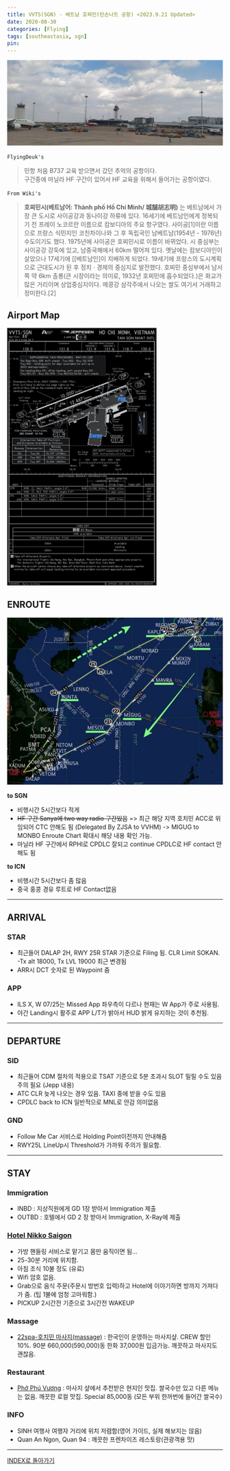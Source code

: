 ```yaml
---
title: VVTS(SGN) - 베트남 호찌민(탄손나트 공항) <2023.9.21 Updated>
date: 2020-08-30
categories: [Flying]
tags: [southeastasia, sgn]
pin:
---
```


![sgn](/img/flying/airport/sgn.jpg)

`FlyingDeuk's`
> 민항 처음 B737 교육 받으면서 갔던 추억의 공항이다. <br>
구간중에 마닐라 HF 구간이 있어서 HF 교육을 위해서 들어가는 공항이였다.

`From Wiki's`
> **호찌민시(베트남어: Thành phố Hồ Chí Minh/ 城舗胡志明)** 는 베트남에서 가장 큰 도시로 사이공강과 동나이강 하류에 있다. 16세기에 베트남인에게 정복되기 전 프레이 노코르란 이름으로 캄보디아의 주요 항구였다. 사이공[1]이란 이름으로 프랑스 식민지인 코친차이나와 그 후 독립국인 남베트남(1954년 - 1976년) 수도이기도 했다. 1975년에 사이공은 호찌민시로 이름이 바뀌었다. 시 중심부는 사이공강 강둑에 있고, 남중국해에서 60km 떨어져 있다. 옛날에는 캄보디아인이 살았으나 17세기에 [[베트남인]이 지배하게 되었다. 19세기에 프랑스의 도시계획으로 근대도시가 된 후 정치 · 경제의 중심지로 발전했다. 호찌민 중심부에서 남서쪽 약 6km 촐롱(큰 시장이라는 의미로, 1932년 호찌민에 흡수되었다.)은 화교가 많은 거리이며 상업중심지이다. 메콩강 삼각주에서 나오는 쌀도 여기서 거래하고 정미한다.[2]

## Airport Map
![sgn](/img/flying/airport/sgn_ap.jpg)

## ENROUTE

![sgn](/img/flying/airport/sgn_rte.jpeg)

**to SGN**
- 비행시간 5시간보다 적게
- ~~HF 구간 Sanya에 two way radio 구간있음~~ => 최근 해당 지역 호치민 ACC로 위임되어 CTC 안해도 됨 (Delegated By ZJSA to VVHM) -> MIGUG to MONBO Enroute Chart 확대시 해당 내용 확인 가능. 
- 마닐라 HF 구간에서 RPHI로 CPDLC 잘되고 continue CPDLC로 HF contact 안해도 됨

**to ICN**
- 비행시간 5시간보다 좀 많음
- 중국 홍콩 경유 루트로 HF Contact없음

---

## ARRIVAL
### STAR
- 최근들어 DALAP 2H, RWY 25R STAR 기준으로 Filing 됨. CLR Limit SOKAN.   
-Tx alt 18000, Tx LVL 19000 최근 변경됨
- ARR시 DCT 숫자로 된 Waypoint 줌

### APP
- ILS X, W 07/25는 Missed App 좌우측이 다르나 현재는 W App가 주로 사용됨. 
- 야간 Landing시 활주로 APP L/T가 밝아서 HUD 밝게 유지하는 것이 추천됨.

----

## DEPARTURE
### SID
- 최근들어 CDM 절차의 적용으로 TSAT 기준으로 5분 초과시 SLOT 밀릴 수도 있음 주의 필요 (Jepp 내용)
- ATC CLR 늦게 나오는 경우 있음. TAXI 중에 받을 수도 있음
- CPDLC back to ICN 일반적으로 MNL로 안감 의미없음

### GND
- Follow Me Car 서비스로 Holding Point이전까지 안내해줌
- RWY25L LineUp시 Threshold가 가까워 주의가 필요함. 

----------

## STAY

### Immigration
- INBD : 지상직원에게 GD 1장 받아서 Immigration 제출
- OUTBD : 호텔에서 GD 2 장 받아서 Immigration, X-Ray에 제출

### [Hotel Nikko Saigon](https://maps.app.goo.gl/VB1pouxwV5gdLmhh7) 
- 가방 핸들링 서비스로 맡기고 몸만 움직이면 됨...
- 25-30분 거리에 위치함. 
- 아침 조식 10불 정도 (유료) 
- Wifi 암호 없음.
- Grab으로 음식 주문(주문시 방번호 입력)하고 Hotel에 이야기하면 방까지 가져다가 줌. (팁 1불에 엄청 고마워함.)
- PICKUP 2시간전 기준으로 3시간전 WAKEUP 

### Massage 
- [22spa-호치민 마사지(massage)](https://maps.app.goo.gl/VjS74kkuRHQiQqgVA) : 한국인이 운영하는 마사지샾. CREW 할인 10%. 90분 660,000(590,000)동 한화 37,000원 입금가능. 깨끗하고 마사지도 괜찮음. 

### Restaurant
- [Phở Phú Vương](https://maps.app.goo.gl/jN5ekR7XaesRFNUQ9) : 마사지 샾에서 추천받은 현지인 맛집. 쌀국수만 있고 다른 메뉴는 없음. 깨끗한 로컬 맛집. Special 85,000동 (모든 부위 한꺼번에 들어간 쌀국수)

### INFO
- SINH 여행사 여행자 거리에 위치 저렴함(영어 가이드, 실제 해보지는 않음)
- Quan An Ngon, Quan 94 : 깨끗한 프렌차이즈 레스토랑(관광객용 맛)

-------

[INDEX로 돌아가기](/posts/SouthEastAsia/)
